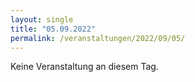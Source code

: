 ```yaml
---
layout: single
title: "05.09.2022"
permalink: /veranstaltungen/2022/09/05/
---
```


Keine Veranstaltung an diesem Tag.
